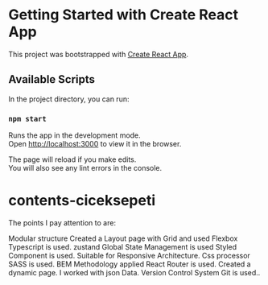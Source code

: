 # Getting Started with Create React App

This project was bootstrapped with [Create React App](https://github.com/facebook/create-react-app).

## Available Scripts

In the project directory, you can run:

### `npm start`

Runs the app in the development mode.\
Open [http://localhost:3000](http://localhost:3000) to view it in the browser.

The page will reload if you make edits.\
You will also see any lint errors in the console.

# contents-ciceksepeti

The points I pay attention to are:

Modular structure
Created a Layout page with Grid and used Flexbox
Typescript is used.
zustand Global State Management is used
Styled Component is used.
Suitable for Responsive Architecture.
Css processor SASS is used. BEM Methodology applied
React Router is used. Created a dynamic page.
I worked with json Data.
Version Control System Git is used.. 

